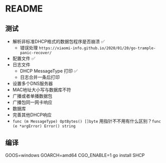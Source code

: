 # README

## 测试

- 解析非标准DHCP格式的数据包程序是否崩溃 ✅
  - 错误处理 `https://xiaomi-info.github.io/2020/01/20/go-trample-panic-recover/`
- 配置文件 ✅
- 日志文件
  - DHCP MessageType 打印 ✅
  - 日志合并一条后打印
- 设置多个DNS服务器
- MAC地址大小写与数据库不符
- 广播或者单播数据包
- 广播包同一网卡响应
- 数据库
- 完善其他DHCP响应
- `func (m MessageType) OptBytes() []byte` 用指针不不用有什么区别？`func (e *argError) Error() string`

## 编译

GOOS=windows GOARCH=amd64 CGO_ENABLE=1 go install SHCP
